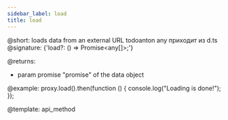 ```yaml
---
sidebar_label: load
title: load
---          
```


@short: loads data from an external URL
todoanton any приходит из d.ts
@signature: {'load?: () => Promise<any[]>;'}

@returns: 
- param     promise      "promise" of the data object

@example:
proxy.load().then(function () {
   console.log("Loading is done!");
});

@template:	api_method